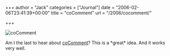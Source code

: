 +++
author = "Jack"
categories = ["Journal"]
date = "2006-02-06T23:41:39+00:00"
title = "coComment"
url = "/2006/cocomment/"

+++

![coComment](/files/cocomment.gif) 

Am I the last to hear about [coComment](<http://www.cocomment.com/>)? This is a \*great\* idea. And it works very well.